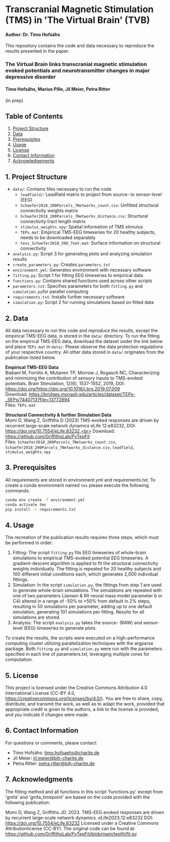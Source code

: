 # Transcranial Magnetic Stimulation (TMS) in 'The Virtual Brain' (TVB)
#### Author: Dr. Timo Hofsähs

This repository contains the code and data necessary to reproduce the results presented in the paper:


### The Virtual Brain links transcranial magnetic stimulation evoked potentials and neurotransmitter changes in major depressive disorder
#### Timo Hofsähs, Marius Pille, Jil Meier, Petra Ritter  
(in prep)

## Table of Contents
1. [Project Structure](#1-project-structure)
2. [Data](#2-data)
3. [Prerequisites](#3-Prerequisites)
4. [Usage](#4-usage)
5. [License](#5-license)
6. [Contact Information](#6-contact-information)
7. [Acknowledgements](#7-acknowledgements)


## 1. Project Structure

- `data/`: Contains files necessary to run the code
  - `leadfield/`: Leadfield matrix to project from source- to sensor-level (EEG)
  - `Schaefer2018_200Parcels_7Networks_count.csv`: Unfitted structural connectivity weights matrix
  - `Schaefer2018_200Parcels_7Networks_distance.csv`: Structural connectivity tract length matrix
  - `stimulus_weights.npy`: Spatial information of TMS stimulus
  - `TEPs.mat`: Empirical TMS-EEG timeseries for 20 healthy subjects, needs to be downloaded separately
  - `tess_Schaefer2018_200_7net.mat`: Surface information on structural connectivity
- `analysis.py`: Script 3 for generating plots and analyzing simulation results
- `create_parameters.py`: Creates `parameters.txt`
- `environment.yml`: Generates environment with necessary software
- `fitting.py`: Script 1 for fitting EEG timeseries to empirical data
- `functions.py`: Contains shared functions used across other scripts
- `parameters.txt`: Specifies parameters for both `fitting.py` and `simulation.py`for parallel computing
- `requirements.txt`: Installs further necessary software
- `simulation.py`: Script 2 for running simulations based on fitted data


## 2. Data

All data necessary to run this code and reproduce the results, except the empirical TMS-EEG data, is stored in the `data/` directory. To run the fitting on the empirical TMS-EEG data, download the dataset under the link below and place `TEPs.mat` in `data/`. Please observe the data protection regulations of your respective country. All other data stored in `data/` originates from the publication listed below.

**Empirical TMS-EEG Data**<br>
Biabani M, Fornito A, Mutanen TP, Morrow J, Rogasch NC, Characterizing and minimizing the contribution of sensory inputs to TMS-evoked potentials. Brain Stimulation, 12(6), 1537-1552, 2019, DOI: https://doi.org/https://doi.org/10.1016/j.brs.2019.07.009<br>
Download: https://bridges.monash.edu/articles/dataset/TEPs-_SEPs/7440713?file=13772894<br>
Files: `TEPs.mat`

**Structural Connectivity & further Simulation Data**<br>
Momi D, Wang Z, Griffiths D (2023) TMS-evoked responses are driven by recurrent large-scale network dynamics eLife 12:e83232, DOI: https://doi.org/10.7554/eLife.83232,<br>
Download: https://github.com/GriffithsLab/PyTepFit<br>
Files: `Schaefer2018_200Parcels_7Networks_count.csv`, `Schaefer2018_200Parcels_7Networks_distance.csv`, `leadfield`, `stimulus_weights.npy`


## 3. Prerequisites

All requirements are stored in environment.yml and requirements.txt. To create a conda environment named `tms` please execute the following commands:

```bash
conda env create -f environment.yml
conda activate tms
pip install -r requirements.txt
```


## 4. Usage

The recreation of the publication results requires three steps, which must be performed in order:
1. Fitting: The script `fitting.py` fits EEG timeseries of whole-brain simulations to empirical TMS-evoked potential EEG timeseries. A gradient-descent algorithm is applied to fit the structural connectivity weights individually. The fitting is repeated for 20 healthy subjects and 100 different initial conditions each, which generates 2,000 individual fittings.
2. Simulation: In the script `simulation.py`, the fittings from step 1 are used to generate whole-brain simulations. The simulations are repeated with one of two parameters (Jansen & Rit neural mass model parameter b or C4) altered in a range of -50% to +50% from default in 2% steps, resulting in 50 simulations per parameter, adding up to one default simulation, generating 101 simulations per fitting. Results for all simulations are stored. 
3. Analysis: The script `analysis.py` takes the source- (RAW) and sensor-level (EEG) timeseries to generate plots.

To create the results, the scripts were executed on a high-performance computing cluster utilizing parallelization techniques with the argparse package. Both `fitting.py` and `simulation.py` were run with the parameters specified in each line of parameters.txt, leveraging multiple cores for computation.


## 5. License

This project is licensed under the Creative Commons Attribution 4.0 International License (CC-BY 4.0, https://creativecommons.org/licenses/by/4.0/). You are free to share, copy, distribute, and transmit the work, as well as to adapt the work, provided that appropriate credit is given to the authors, a link to the license is provided, and you indicate if changes were made.


## 6. Contact Information

For questions or comments, please contact:
- Timo Hofsähs: timo.hofsaehs@charite.de
- Jil Meier: jil.meier@bih-charite.de
- Petra Ritter: petra.ritter@bih-charite.de


## 7. Acknowledgments

The fitting method and all functions in this script 'functions.py' except from 'gmfa' and  'gmfa_timepoint' are based on the code provided with the following publication:

Momi D, Wang Z, Griffiths JD. 2023. TMS-EEG evoked responses are driven by recurrent large-scale network dynamics. eLife2023;12:e83232 DOI: https://doi.org/10.7554/eLife.83232 
Licensed under a Creative Commons Attributionlicense (CC-BY). The original code can be found at: https://github.com/GriffithsLab/PyTepFit/blob/main/tepfit/fit.py